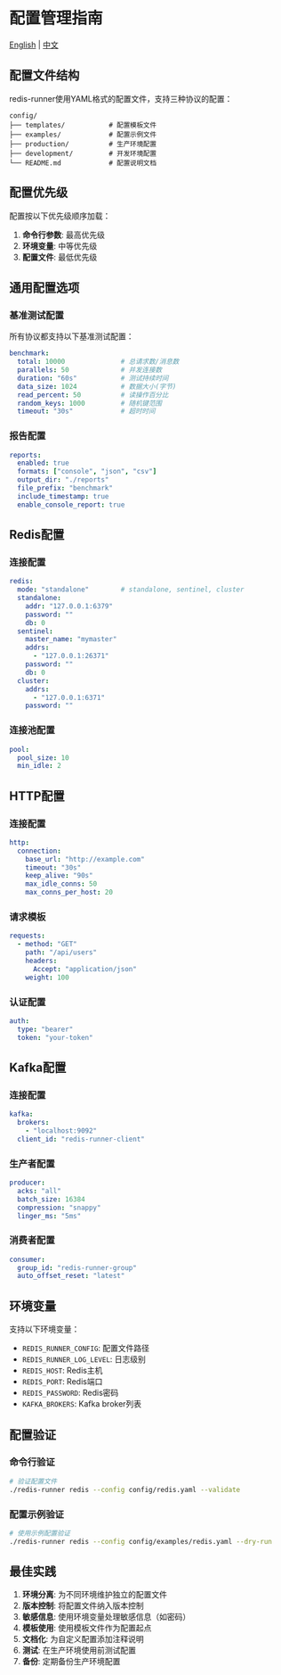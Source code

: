 # 配置管理指南

[English](../en/user-guide/configuration.md) | [中文](configuration.md)

## 配置文件结构

redis-runner使用YAML格式的配置文件，支持三种协议的配置：

```
config/
├── templates/           # 配置模板文件
├── examples/            # 配置示例文件
├── production/          # 生产环境配置
├── development/         # 开发环境配置
└── README.md            # 配置说明文档
```

## 配置优先级

配置按以下优先级顺序加载：

1. **命令行参数**: 最高优先级
2. **环境变量**: 中等优先级
3. **配置文件**: 最低优先级

## 通用配置选项

### 基准测试配置

所有协议都支持以下基准测试配置：

```yaml
benchmark:
  total: 10000              # 总请求数/消息数
  parallels: 50             # 并发连接数
  duration: "60s"           # 测试持续时间
  data_size: 1024           # 数据大小(字节)
  read_percent: 50          # 读操作百分比
  random_keys: 1000         # 随机键范围
  timeout: "30s"            # 超时时间
```

### 报告配置

```yaml
reports:
  enabled: true
  formats: ["console", "json", "csv"]
  output_dir: "./reports"
  file_prefix: "benchmark"
  include_timestamp: true
  enable_console_report: true
```

## Redis配置

### 连接配置

```yaml
redis:
  mode: "standalone"        # standalone, sentinel, cluster
  standalone:
    addr: "127.0.0.1:6379"
    password: ""
    db: 0
  sentinel:
    master_name: "mymaster"
    addrs:
      - "127.0.0.1:26371"
    password: ""
    db: 0
  cluster:
    addrs:
      - "127.0.0.1:6371"
    password: ""
```

### 连接池配置

```yaml
pool:
  pool_size: 10
  min_idle: 2
```

## HTTP配置

### 连接配置

```yaml
http:
  connection:
    base_url: "http://example.com"
    timeout: "30s"
    keep_alive: "90s"
    max_idle_conns: 50
    max_conns_per_host: 20
```

### 请求模板

```yaml
requests:
  - method: "GET"
    path: "/api/users"
    headers:
      Accept: "application/json"
    weight: 100
```

### 认证配置

```yaml
auth:
  type: "bearer"
  token: "your-token"
```

## Kafka配置

### 连接配置

```yaml
kafka:
  brokers:
    - "localhost:9092"
  client_id: "redis-runner-client"
```

### 生产者配置

```yaml
producer:
  acks: "all"
  batch_size: 16384
  compression: "snappy"
  linger_ms: "5ms"
```

### 消费者配置

```yaml
consumer:
  group_id: "redis-runner-group"
  auto_offset_reset: "latest"
```

## 环境变量

支持以下环境变量：

- `REDIS_RUNNER_CONFIG`: 配置文件路径
- `REDIS_RUNNER_LOG_LEVEL`: 日志级别
- `REDIS_HOST`: Redis主机
- `REDIS_PORT`: Redis端口
- `REDIS_PASSWORD`: Redis密码
- `KAFKA_BROKERS`: Kafka broker列表

## 配置验证

### 命令行验证

```bash
# 验证配置文件
./redis-runner redis --config config/redis.yaml --validate
```

### 配置示例验证

```bash
# 使用示例配置验证
./redis-runner redis --config config/examples/redis.yaml --dry-run
```

## 最佳实践

1. **环境分离**: 为不同环境维护独立的配置文件
2. **版本控制**: 将配置文件纳入版本控制
3. **敏感信息**: 使用环境变量处理敏感信息（如密码）
4. **模板使用**: 使用模板文件作为配置起点
5. **文档化**: 为自定义配置添加注释说明
6. **测试**: 在生产环境使用前测试配置
7. **备份**: 定期备份生产环境配置